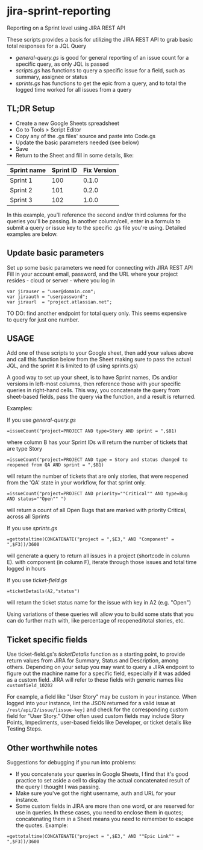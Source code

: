 # jira-sprint-reporting
Reporting on a Sprint level using JIRA REST API

These scripts provides a basis for utilizing the JIRA REST API to grab basic total responses for a JQL Query
* _general-query.gs_ is good for general reporting of an issue count for a specific query, as only JQL is passed
* _scripts.gs_ has functions to query a specific issue for a field, such as summary, assignee or status
* _sprints.gs_ has functions to get the epic from a query, and to total the logged time worked for all issues from a query

## TL;DR Setup
* Create a new Google Sheets spreadsheet
* Go to Tools > Script Editor
* Copy any of the .gs files' source and paste into Code.gs
* Update the basic parameters needed (see below)
* Save
* Return to the Sheet and fill in some details, like:

Sprint name | Sprint ID | Fix Version 
--- | --- | ---
Sprint 1 | 100 | 0.1.0 
Sprint 2 | 101 | 0.2.0 
Sprint 3 | 102 | 1.0.0 

In this example, you'll reference the second and/or third columns for the queries you'll be passing.
In another column/cell, enter in a formula to submit a query or issue key to the specific
.gs file you're using. Detailed examples are below.

## Update basic parameters

Set up some basic parameters we need for connecting with JIRA REST API
Fill in your account email, password,
and the URL where your project resides - cloud or server - where you log in

```
var jirauser = "user@domain.com";
var jiraauth = "userpassword";
var jiraurl  = "project.atlassian.net";
```

TO DO: find another endpoint for total query only. This seems expensive  
to query for just one number.

## USAGE

Add one of these scripts to your Google sheet,
then add your values above
and call this function below from the Sheet
making sure to pass the actual JQL, and the sprint it is limited to (if using sprints.gs)

A good way to set up your sheet, is to have Sprint names, IDs and/or versions 
in left-most columns, then reference those with your specific queries
in right-hand cells. This way, you concatenate the query from sheet-based fields,
pass the query via the function, and a result is returned.

Examples:

If you use _general-query.gs_
```
=issueCount("project=PROJECT AND type=Story AND sprint = ",$B1)
```
where column B has your Sprint IDs will return the number of tickets that are type Story

```
=issueCount("project=PROJECT AND type = Story and status changed to reopened from QA AND sprint = ",$B1)
```
will return the number of tickets that are only stories, that were reopened from the 'QA' state in your workflow, 
for that sprint only.

```
=issueCount("project=PROJECT AND priority=""Critical"" AND type=Bug AND status=""Open"" ")
```
will return a count of all Open Bugs that are marked with priority Critical, across all Sprints


If you use _sprints.gs_
```
=gettotaltime(CONCATENATE("project = ",$E3," AND "Component" = ",$F3))/3600
```
will generate a query to return all issues in a project (shortcode in column E). with component (in column F), iterate through those issues and total time logged in hours


If you use _ticket-field.gs_
```
=ticketDetails(A2,"status")
```
will return the ticket status name for the issue with key in A2 (e.g. "Open")

Using variations of these queries will allow you to build some stats that you 
can do further math with, like percentage of reopened/total stories, etc.

## Ticket specific fields
Use ticket-field.gs's _ticketDetails_ function as a starting point, to provide return
values from JIRA for Summary, Status and Description, among others. Depending on your setup
you may want to query a JIRA endpoint to figure out the machine name for a 
specific field, especially if it was added as a custom field. JIRA will refer to these
fields with generic names like ```customfield_10202```

For example, a field like "User Story" may be custom in your instance. When logged into
your instance, lint the JSON returned for a valid issue at ```/rest/api/2/issue/[issue-key]```
and check for the corresponding custom field for "User Story." Other often used
custom fields may include Story Points, Impediments, user-based fields like Developer, or
ticket details like Testing Steps.

## Other worthwhile notes ##
Suggestions for debugging if you run into problems:
* If you concatenate your queries in Google Sheets, I find that it's good practice to set
aside a cell to display the actual concatenated result of the query I thought I was
passing.
* Make sure you've got the right username, auth and URL for your instance.
* Some custom fields in JIRA are more than one word, or are reserved for use in queries. 
In these cases, you need to enclose them in quotes; concatenating them in a Sheet means
you need to remember to escape the quotes. Example:
```
=gettotaltime(CONCATENATE("project = ",$E3," AND ""Epic Link"" = ",$F3))/3600
```



